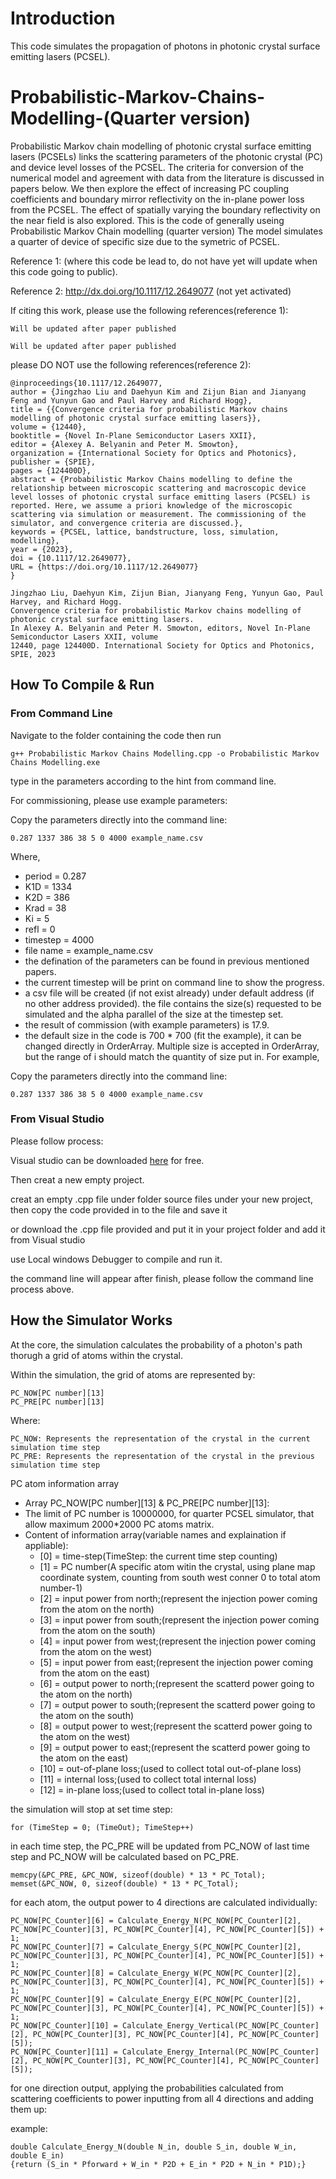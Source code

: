 # Introduction
This code simulates the propagation of photons in photonic crystal surface emitting lasers (PCSEL). 

# Probabilistic-Markov-Chains-Modelling-(Quarter version)

Probabilistic Markov chain modelling of photonic crystal surface emitting lasers (PCSELs) links the scattering parameters of the photonic crystal (PC) and device level losses of the PCSEL. The criteria for conversion of the numerical model and agreement with data from the literature is discussed in papers below. We then explore the effect of increasing PC coupling coefficients and boundary mirror reflectivity on the in-plane power loss from the PCSEL. The effect of spatially varying the boundary reflectivity on the near field is also explored.
This is the code of generally useing Probabilistic Markov Chain modelling (quarter version)
The model simulates a quarter of device of specific size due to the symetric of PCSEL. 

Reference 1: (where this code be lead to, do not have yet will update when this code going to public).

Reference 2: http://dx.doi.org/10.1117/12.2649077 (not yet activated)

If citing this work, please use the following references(reference 1):

```
Will be updated after paper published
```
```
Will be updated after paper published
```

please DO NOT use the following references(reference 2):
```
@inproceedings{10.1117/12.2649077,
author = {Jingzhao Liu and Daehyun Kim and Zijun Bian and Jianyang Feng and Yunyun Gao and Paul Harvey and Richard Hogg},
title = {{Convergence criteria for probabilistic Markov chains modelling of photonic crystal surface emitting lasers}},
volume = {12440},
booktitle = {Novel In-Plane Semiconductor Lasers XXII},
editor = {Alexey A. Belyanin and Peter M. Smowton},
organization = {International Society for Optics and Photonics},
publisher = {SPIE},
pages = {124400D},
abstract = {Probabilistic Markov Chains modelling to define the relationship between microscopic scattering and macroscopic device level losses of photonic crystal surface emitting lasers (PCSEL) is reported. Here, we assume a priori knowledge of the microscopic scattering via simulation or measurement. The commissioning of the simulator, and convergence criteria are discussed.},
keywords = {PCSEL, lattice, bandstructure, loss, simulation, modelling},
year = {2023},
doi = {10.1117/12.2649077},
URL = {https://doi.org/10.1117/12.2649077}
}
```
```
Jingzhao Liu, Daehyun Kim, Zijun Bian, Jianyang Feng, Yunyun Gao, Paul Harvey, and Richard Hogg.
Convergence criteria for probabilistic Markov chains modelling of photonic crystal surface emitting lasers.
In Alexey A. Belyanin and Peter M. Smowton, editors, Novel In-Plane Semiconductor Lasers XXII, volume
12440, page 124400D. International Society for Optics and Photonics, SPIE, 2023
```
## How To Compile & Run

### From Command Line

Navigate to the folder containing the code then run
```
g++ Probabilistic Markov Chains Modelling.cpp -o Probabilistic Markov Chains Modelling.exe
```
type in the parameters according to the hint from command line.

For commissioning, please use example parameters:

Copy the parameters directly into the command line:

```
0.287 1337 386 38 5 0 4000 example_name.csv
```
Where, 
 
  * period = 0.287
  * K1D = 1334
  * K2D = 386
  * Krad = 38
  * Ki = 5
  * refl = 0 
  * timestep = 4000
  * file name = example_name.csv
* the defination of the parameters can be found in previous mentioned papers. 
* the current timestep will be print on command line to show the progress.
* a csv file will be created (if not exist already) under default address (if no other address provided). the file contains the size(s) requested to be simulated and the alpha parallel of the size at the timestep set.
* the result of commission (with example parameters) is 17.9.
* the default size in the code is 700 * 700 (fit the example), it can be changed directly in OrderArray. Multiple size is accepted in OrderArray, but the range of i should match the quantity of size put in. 
For example, 

Copy the parameters directly into the command line:

```
0.287 1337 386 38 5 0 4000 example_name.csv
```

### From Visual Studio

Please follow process:

Visual studio can be downloaded [here](https://visualstudio.microsoft.com/vs/features/cplusplus/) for free.

Then creat a new empty project.

creat an empty .cpp file under folder source files under your new project, then copy the code provided in to the file and save it 

or download the .cpp file provided and put it in your project folder and add it from Visual studio

use Local windows Debugger to compile and run it.

the command line will appear after finish, please follow the command line process above.


## How the Simulator Works 

At the core, the simulation calculates the probability of a photon's path thorugh a grid of atoms within the crystal.
 
Within the simulation, the grid of atoms are represented by:

 ```
 PC_NOW[PC number][13] 
 PC_PRE[PC number][13]
 ```
 
Where:
 ```
 PC_NOW: Represents the representation of the crystal in the current simulation time step
 PC_PRE: Represents the representation of the crystal in the previous simulation time step
 ```

 PC atom information array
* Array PC_NOW[PC number][13] & PC_PRE[PC number][13]:
* The limit of PC number is 10000000, for quarter PCSEL simulator, that allow maximum 2000*2000 PC atoms matrix.
* Content of information array(variable names and explaination if appliable):
  * [0]  = time-step(TimeStep: the current time step counting)
  * [1]  = PC number(A specific atom witin the crystal, using plane map coordinate system, counting from south west conner 0 to total atom number-1)
  * [2]  = input power from north;(represent the injection power coming from the atom on the north)
  * [3]  = input power from south;(represent the injection power coming from the atom on the south)
  * [4]  = input power from west;(represent the injection power coming from the atom on the west)
  * [5]  = input power from east;(represent the injection power coming from the atom on the east)
  * [6]  = output power to north;(represent the scatterd power going to the atom on the north)
  * [7]  = output power to south;(represent the scatterd power going to the atom on the south)
  * [8]  = output power to west;(represent the scatterd power going to the atom on the west)
  * [9]  = output power to east;(represent the scatterd power going to the atom on the east)
  * [10] = out-of-plane loss;(used to collect total out-of-plane loss)
  * [11] = internal loss;(used to collect total internal loss)
  * [12] = in-plane loss;(used to collect total in-plane loss)

the simulation will stop at set time step:
```
for (TimeStep = 0; (TimeOut); TimeStep++)
```

in each time step, the PC_PRE will be updated from PC_NOW of last time step and PC_NOW will be calculated based on PC_PRE.
```
memcpy(&PC_PRE, &PC_NOW, sizeof(double) * 13 * PC_Total);
memset(&PC_NOW, 0, sizeof(double) * 13 * PC_Total);
```

for each atom, the output power to 4 directions are calculated individually:
```
PC_NOW[PC_Counter][6] = Calculate_Energy_N(PC_NOW[PC_Counter][2], PC_NOW[PC_Counter][3], PC_NOW[PC_Counter][4], PC_NOW[PC_Counter][5]) + 1;
PC_NOW[PC_Counter][7] = Calculate_Energy_S(PC_NOW[PC_Counter][2], PC_NOW[PC_Counter][3], PC_NOW[PC_Counter][4], PC_NOW[PC_Counter][5]) + 1;
PC_NOW[PC_Counter][8] = Calculate_Energy_W(PC_NOW[PC_Counter][2], PC_NOW[PC_Counter][3], PC_NOW[PC_Counter][4], PC_NOW[PC_Counter][5]) + 1;
PC_NOW[PC_Counter][9] = Calculate_Energy_E(PC_NOW[PC_Counter][2], PC_NOW[PC_Counter][3], PC_NOW[PC_Counter][4], PC_NOW[PC_Counter][5]) + 1;
PC_NOW[PC_Counter][10] = Calculate_Energy_Vertical(PC_NOW[PC_Counter][2], PC_NOW[PC_Counter][3], PC_NOW[PC_Counter][4], PC_NOW[PC_Counter][5]);
PC_NOW[PC_Counter][11] = Calculate_Energy_Internal(PC_NOW[PC_Counter][2], PC_NOW[PC_Counter][3], PC_NOW[PC_Counter][4], PC_NOW[PC_Counter][5]);
```
for one direction output, applying the probabilities calculated from scattering coefficients to power inputting from all 4 directions and adding them up: 

example:
```
double Calculate_Energy_N(double N_in, double S_in, double W_in, double E_in)
{return (S_in * Pforward + W_in * P2D + E_in * P2D + N_in * P1D);}
```

